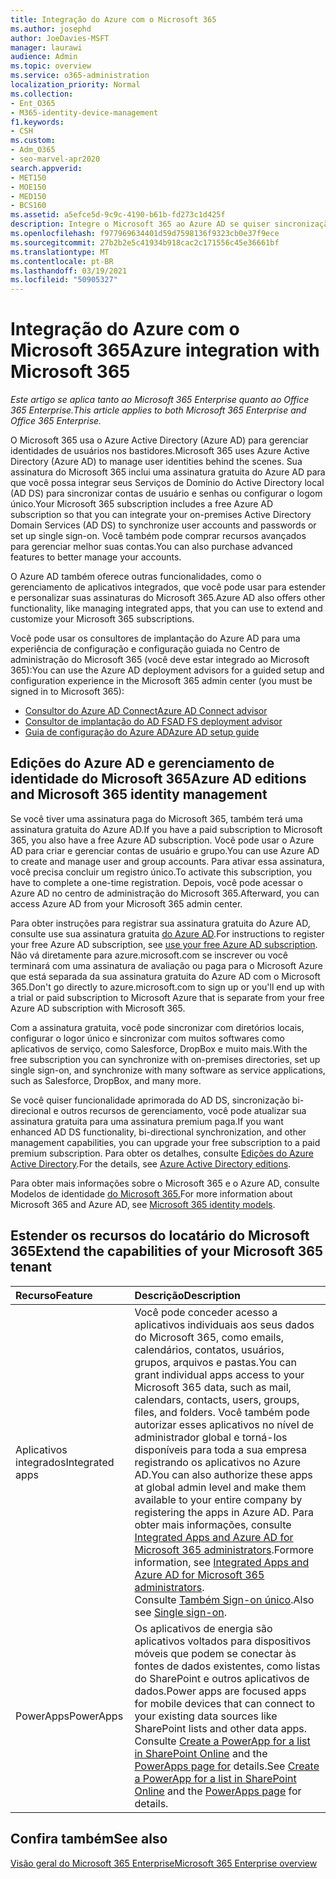 ```yaml
---
title: Integração do Azure com o Microsoft 365
ms.author: josephd
author: JoeDavies-MSFT
manager: laurawi
audience: Admin
ms.topic: overview
ms.service: o365-administration
localization_priority: Normal
ms.collection:
- Ent_O365
- M365-identity-device-management
f1.keywords:
- CSH
ms.custom:
- Adm_O365
- seo-marvel-apr2020
search.appverid:
- MET150
- MOE150
- MED150
- BCS160
ms.assetid: a5efce5d-9c9c-4190-b61b-fd273c1d425f
description: Integre o Microsoft 365 ao Azure AD se quiser sincronização de senha ou um único login com seu ambiente local.
ms.openlocfilehash: f977969634401d59d7598136f9323cb0e37f9ece
ms.sourcegitcommit: 27b2b2e5c41934b918cac2c171556c45e36661bf
ms.translationtype: MT
ms.contentlocale: pt-BR
ms.lasthandoff: 03/19/2021
ms.locfileid: "50905327"
---
```

# <a name="azure-integration-with-microsoft-365"></a><span data-ttu-id="4907c-103">Integração do Azure com o Microsoft 365</span><span class="sxs-lookup"><span data-stu-id="4907c-103">Azure integration with Microsoft 365</span></span>

<span data-ttu-id="4907c-104">*Este artigo se aplica tanto ao Microsoft 365 Enterprise quanto ao Office 365 Enterprise.*</span><span class="sxs-lookup"><span data-stu-id="4907c-104">*This article applies to both Microsoft 365 Enterprise and Office 365 Enterprise.*</span></span>

<span data-ttu-id="4907c-105">O Microsoft 365 usa o Azure Active Directory (Azure AD) para gerenciar identidades de usuários nos bastidores.</span><span class="sxs-lookup"><span data-stu-id="4907c-105">Microsoft 365 uses Azure Active Directory (Azure AD) to manage user identities behind the scenes.</span></span> <span data-ttu-id="4907c-106">Sua assinatura do Microsoft 365 inclui uma assinatura gratuita do Azure AD para que você possa integrar seus Serviços de Domínio do Active Directory local (AD DS) para sincronizar contas de usuário e senhas ou configurar o logom único.</span><span class="sxs-lookup"><span data-stu-id="4907c-106">Your Microsoft 365 subscription includes a free Azure AD subscription so that you can integrate your on-premises Active Directory Domain Services (AD DS) to synchronize user accounts and passwords or set up single sign-on.</span></span> <span data-ttu-id="4907c-107">Você também pode comprar recursos avançados para gerenciar melhor suas contas.</span><span class="sxs-lookup"><span data-stu-id="4907c-107">You can also purchase advanced features to better manage your accounts.</span></span>
  
<span data-ttu-id="4907c-108">O Azure AD também oferece outras funcionalidades, como o gerenciamento de aplicativos integrados, que você pode usar para estender e personalizar suas assinaturas do Microsoft 365.</span><span class="sxs-lookup"><span data-stu-id="4907c-108">Azure AD also offers other functionality, like managing integrated apps, that you can use to extend and customize your Microsoft 365 subscriptions.</span></span>
  
<span data-ttu-id="4907c-109">Você pode usar os consultores de implantação do Azure AD para uma experiência de configuração e configuração guiada no Centro de administração do Microsoft 365 (você deve estar integrado ao Microsoft 365):</span><span class="sxs-lookup"><span data-stu-id="4907c-109">You can use the Azure AD deployment advisors for a guided setup and configuration experience in the Microsoft 365 admin center (you must be signed in to Microsoft 365):</span></span>

 - [<span data-ttu-id="4907c-110">Consultor do Azure AD Connect</span><span class="sxs-lookup"><span data-stu-id="4907c-110">Azure AD Connect advisor</span></span>](https://aka.ms/aadconnectpwsync)
 - [<span data-ttu-id="4907c-111">Consultor de implantação do AD FS</span><span class="sxs-lookup"><span data-stu-id="4907c-111">AD FS deployment advisor</span></span>](https://aka.ms/adfsguidance)
 - [<span data-ttu-id="4907c-112">Guia de configuração do Azure AD</span><span class="sxs-lookup"><span data-stu-id="4907c-112">Azure AD setup guide</span></span>](https://aka.ms/aadpguidance)
  
## <a name="azure-ad-editions-and-microsoft-365-identity-management"></a><span data-ttu-id="4907c-113">Edições do Azure AD e gerenciamento de identidade do Microsoft 365</span><span class="sxs-lookup"><span data-stu-id="4907c-113">Azure AD editions and Microsoft 365 identity management</span></span>

<span data-ttu-id="4907c-114">Se você tiver uma assinatura paga do Microsoft 365, também terá uma assinatura gratuita do Azure AD.</span><span class="sxs-lookup"><span data-stu-id="4907c-114">If you have a paid subscription to Microsoft 365, you also have a free Azure AD subscription.</span></span> <span data-ttu-id="4907c-115">Você pode usar o Azure AD para criar e gerenciar contas de usuário e grupo.</span><span class="sxs-lookup"><span data-stu-id="4907c-115">You can use Azure AD to create and manage user and group accounts.</span></span> <span data-ttu-id="4907c-116">Para ativar essa assinatura, você precisa concluir um registro único.</span><span class="sxs-lookup"><span data-stu-id="4907c-116">To activate this subscription, you have to complete a one-time registration.</span></span> <span data-ttu-id="4907c-117">Depois, você pode acessar o Azure AD no centro de administração do Microsoft 365.</span><span class="sxs-lookup"><span data-stu-id="4907c-117">Afterward, you can access Azure AD from your Microsoft 365 admin center.</span></span> 

<span data-ttu-id="4907c-118">Para obter instruções para registrar sua assinatura gratuita do Azure AD, consulte use sua assinatura gratuita [do Azure AD](../compliance/use-your-free-azure-ad-subscription-in-office-365.md).</span><span class="sxs-lookup"><span data-stu-id="4907c-118">For instructions to register your free Azure AD subscription, see [use your free Azure AD subscription](../compliance/use-your-free-azure-ad-subscription-in-office-365.md).</span></span> <span data-ttu-id="4907c-119">Não vá diretamente para azure.microsoft.com se inscrever ou você terminará com uma assinatura de avaliação ou paga para o Microsoft Azure que está separada da sua assinatura gratuita do Azure AD com o Microsoft 365.</span><span class="sxs-lookup"><span data-stu-id="4907c-119">Don't go directly to azure.microsoft.com to sign up or you'll end up with a trial or paid subscription to Microsoft Azure that is separate from your free Azure AD subscription with Microsoft 365.</span></span> 
  
<span data-ttu-id="4907c-120">Com a assinatura gratuita, você pode sincronizar com diretórios locais, configurar o logor único e sincronizar com muitos softwares como aplicativos de serviço, como Salesforce, DropBox e muito mais.</span><span class="sxs-lookup"><span data-stu-id="4907c-120">With the free subscription you can synchronize with on-premises directories, set up single sign-on, and synchronize with many software as service applications, such as Salesforce, DropBox, and many more.</span></span>
  
<span data-ttu-id="4907c-121">Se você quiser funcionalidade aprimorada do AD DS, sincronização bi-direcional e outros recursos de gerenciamento, você pode atualizar sua assinatura gratuita para uma assinatura premium paga.</span><span class="sxs-lookup"><span data-stu-id="4907c-121">If you want enhanced AD DS functionality, bi-directional synchronization, and other management capabilities, you can upgrade your free subscription to a paid premium subscription.</span></span> <span data-ttu-id="4907c-122">Para obter os detalhes, consulte [Edições do Azure Active Directory](https://azure.microsoft.com/pricing/details/active-directory/).</span><span class="sxs-lookup"><span data-stu-id="4907c-122">For the details, see [Azure Active Directory editions](https://azure.microsoft.com/pricing/details/active-directory/).</span></span>
  
<span data-ttu-id="4907c-123">Para obter mais informações sobre o Microsoft 365 e o Azure AD, consulte Modelos de identidade [do Microsoft 365.](about-microsoft-365-identity.md)</span><span class="sxs-lookup"><span data-stu-id="4907c-123">For more information about Microsoft 365 and Azure AD, see [Microsoft 365 identity models](about-microsoft-365-identity.md).</span></span>
  
## <a name="extend-the-capabilities-of-your-microsoft-365-tenant"></a><span data-ttu-id="4907c-124">Estender os recursos do locatário do Microsoft 365</span><span class="sxs-lookup"><span data-stu-id="4907c-124">Extend the capabilities of your Microsoft 365 tenant</span></span>

|<span data-ttu-id="4907c-125">**Recurso**</span><span class="sxs-lookup"><span data-stu-id="4907c-125">**Feature**</span></span>|<span data-ttu-id="4907c-126">**Descrição**</span><span class="sxs-lookup"><span data-stu-id="4907c-126">**Description**</span></span>|
|:-----|:-----|
|<span data-ttu-id="4907c-127">Aplicativos integrados</span><span class="sxs-lookup"><span data-stu-id="4907c-127">Integrated apps</span></span>  <br/> |<span data-ttu-id="4907c-128">Você pode conceder acesso a aplicativos individuais aos seus dados do Microsoft 365, como emails, calendários, contatos, usuários, grupos, arquivos e pastas.</span><span class="sxs-lookup"><span data-stu-id="4907c-128">You can grant individual apps access to your Microsoft 365 data, such as mail, calendars, contacts, users, groups, files, and folders.</span></span> <span data-ttu-id="4907c-129">Você também pode autorizar esses aplicativos no nível de administrador global e torná-los disponíveis para toda a sua empresa registrando os aplicativos no Azure AD.</span><span class="sxs-lookup"><span data-stu-id="4907c-129">You can also authorize these apps at global admin level and make them available to your entire company by registering the apps in Azure AD.</span></span> <span data-ttu-id="4907c-130">Para obter mais informações, consulte [Integrated Apps and Azure AD for Microsoft 365 administrators](integrated-apps-and-azure-ads.md).</span><span class="sxs-lookup"><span data-stu-id="4907c-130">Formore information, see [Integrated Apps and Azure AD for Microsoft 365 administrators](integrated-apps-and-azure-ads.md).</span></span>  <br/> <span data-ttu-id="4907c-131">Consulte [Também Sign-on único](/azure/active-directory/manage-apps/what-is-single-sign-on).</span><span class="sxs-lookup"><span data-stu-id="4907c-131">Also see [Single sign-on](/azure/active-directory/manage-apps/what-is-single-sign-on).</span></span>  <br/> |
|<span data-ttu-id="4907c-132">PowerApps</span><span class="sxs-lookup"><span data-stu-id="4907c-132">PowerApps</span></span>  <br/> | <span data-ttu-id="4907c-133">Os aplicativos de energia são aplicativos voltados para dispositivos móveis que podem se conectar às fontes de dados existentes, como listas do SharePoint e outros aplicativos de dados.</span><span class="sxs-lookup"><span data-stu-id="4907c-133">Power apps are focused apps for mobile devices that can connect to your existing data sources like SharePoint lists and other data apps.</span></span> <span data-ttu-id="4907c-134">Consulte [Create a PowerApp for a list in SharePoint Online](https://support.office.com/article/9338b2d2-67ac-4b81-8e67-97da27e5e9ab) and the [PowerApps page for](https://powerapps.microsoft.com/) details.</span><span class="sxs-lookup"><span data-stu-id="4907c-134">See [Create a PowerApp for a list in SharePoint Online](https://support.office.com/article/9338b2d2-67ac-4b81-8e67-97da27e5e9ab) and the [PowerApps page](https://powerapps.microsoft.com/) for details.</span></span>  <br/> |
   
## <a name="see-also"></a><span data-ttu-id="4907c-135">Confira também</span><span class="sxs-lookup"><span data-stu-id="4907c-135">See also</span></span>

[<span data-ttu-id="4907c-136">Visão geral do Microsoft 365 Enterprise</span><span class="sxs-lookup"><span data-stu-id="4907c-136">Microsoft 365 Enterprise overview</span></span>](microsoft-365-overview.md)
